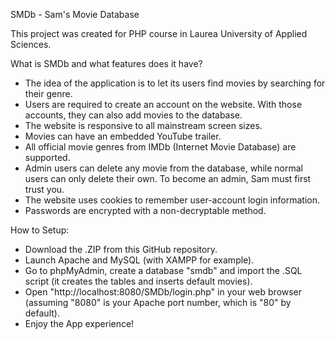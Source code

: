 SMDb - Sam's Movie Database

This project was created for PHP course in Laurea University of Applied Sciences.

What is SMDb and what features does it have?
- The idea of the application is to let its users find movies by searching for their genre.
- Users are required to create an account on the website. With those accounts, they can also add movies to the database.
- The website is responsive to all mainstream screen sizes.
- Movies can have an embedded YouTube trailer.
- All official movie genres from IMDb (Internet Movie Database) are supported.
- Admin users can delete any movie from the database, while normal users can only delete their own. To become an admin, Sam must first trust you.
- The website uses cookies to remember user-account login information.
- Passwords are encrypted with a non-decryptable method.

How to Setup:
- Download the .ZIP from this GitHub repository.
- Launch Apache and MySQL (with XAMPP for example).
- Go to phpMyAdmin, create a database "smdb" and import the .SQL script (it creates the tables and inserts default movies).
- Open "http://localhost:8080/SMDb/login.php" in your web browser (assuming "8080" is your Apache port number, which is "80" by default).
- Enjoy the App experience!
